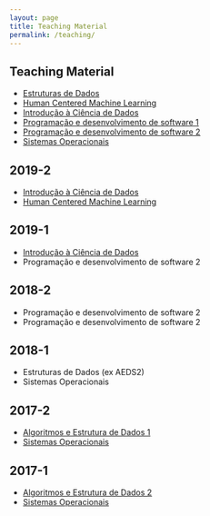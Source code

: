 ```yaml
---
layout: page
title: Teaching Material
permalink: /teaching/
---
```


## Teaching Material

  * [Estruturas de Dados](https://github.com/flaviovdf/estruturas-de-dados)
  * [Human Centered Machine Learning](https://drive.google.com/open?id=173s0BS44S74Wag5mKQPZFRlB49ZTY7im)
  * [Introdução à Ciência de Dados](https://github.com/icd-ufmg)
  * [Programação e desenvolvimento de software 1](https://github.com/flaviovdf/programacao)
  * [Programação e desenvolvimento de software 2](https://github.com/flaviovdf/programacao-2)
  * [Sistemas Operacionais](https://github.com/flaviovdf/sistemas-operacionais)

## 2019-2
   * [Introdução à Ciência de Dados](https://github.com/icd-ufmg/2019.2)
   * [Human Centered Machine Learning](https://drive.google.com/open?id=173s0BS44S74Wag5mKQPZFRlB49ZTY7im)

## 2019-1
  * [Introdução à Ciência de Dados](https://github.com/icd-ufmg/2019.1)
  * Programação e desenvolvimento de software 2

## 2018-2
  * Programação e desenvolvimento de software 2
  * Programação e desenvolvimento de software 2

## 2018-1
  * Estruturas de Dados (ex AEDS2)
  * Sistemas Operacionais
  
## 2017-2
  * [Algoritmos e Estrutura de Dados 1](https://flaviovdf.github.io/AEDS1-2017-2)
  * [Sistemas Operacionais](https://flaviovdf.github.io/SO-2017-2)

## 2017-1
  * [Algoritmos e Estrutura de Dados 2](https://flaviovdf.github.io/AEDS2-2017-1)
  * [Sistemas Operacionais](https://flaviovdf.github.io/SO-2017-1)
